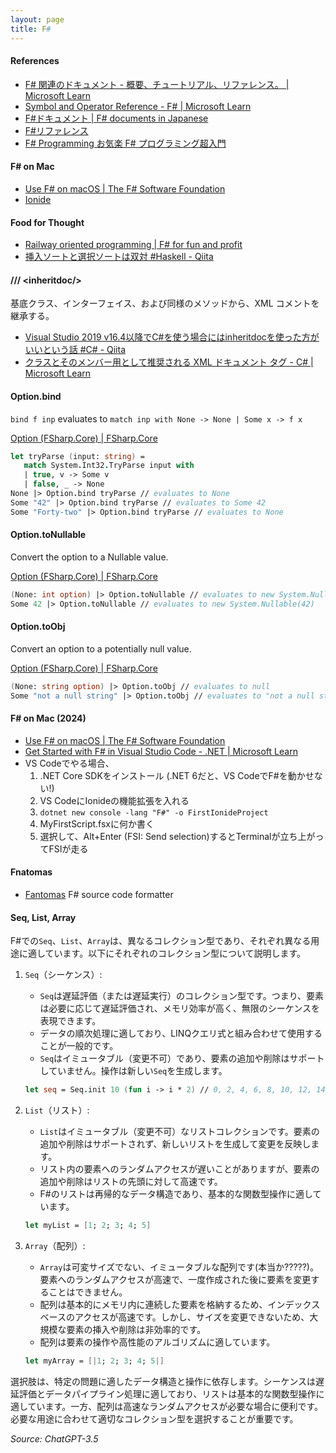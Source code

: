 ```yaml
---
layout: page
title: F#
---
```

#### References
* [F# 関連のドキュメント - 概要、チュートリアル、リファレンス。 | Microsoft Learn](https://learn.microsoft.com/ja-jp/dotnet/fsharp/)
* [Symbol and Operator Reference - F# | Microsoft Learn](https://learn.microsoft.com/en-us/dotnet/fsharp/language-reference/symbol-and-operator-reference/)
* [F#ドキュメント | F# documents in Japanese](https://fsdoc.jp/)
* [F#リファレンス](https://midoliy.com/content/fsharp/index.html)
* [F# Programming お気楽 F# プログラミング超入門](http://www.nct9.ne.jp/m_hiroi/csharp/fsharp.html)


#### F# on Mac
* [Use F# on macOS | The F# Software Foundation](https://fsharp.org/use/mac/)
* [Ionide](https://ionide.io/index.html)

#### Food for Thought
* [Railway oriented programming | F# for fun and profit](https://fsharpforfunandprofit.com/posts/recipe-part2/)
* [挿入ソートと選択ソートは双対 #Haskell - Qiita](https://qiita.com/lotz/items/a69587882be6e987de4e)


#### /// \<inheritdoc/\>
基底クラス、インターフェイス、および同様のメソッドから、XML コメントを継承する。
* [Visual Studio 2019 v16.4以降でC#を使う場合にはinheritdocを使った方がいいという話 #C# - Qiita](https://qiita.com/tat_tt/items/095db2ff7f754a01ecb6)
* [クラスとそのメンバー用として推奨される XML ドキュメント タグ - C# | Microsoft Learn](https://learn.microsoft.com/ja-jp/dotnet/csharp/language-reference/xmldoc/recommended-tags#inheritdoc)

#### Option.bind
`bind f inp` evaluates to `match inp with None -> None | Some x -> f x`

[Option (FSharp.Core) | FSharp.Core](https://fsharp.github.io/fsharp-core-docs/reference/fsharp-core-optionmodule.html#bind)

```fsharp
let tryParse (input: string) =
   match System.Int32.TryParse input with
   | true, v -> Some v
   | false, _ -> None
None |> Option.bind tryParse // evaluates to None
Some "42" |> Option.bind tryParse // evaluates to Some 42
Some "Forty-two" |> Option.bind tryParse // evaluates to None
```

#### Option.toNullable
Convert the option to a Nullable value.

[Option (FSharp.Core) | FSharp.Core](https://fsharp.github.io/fsharp-core-docs/reference/fsharp-core-optionmodule.html#toNullable)

```fsharp
(None: int option) |> Option.toNullable // evaluates to new System.Nullable<int>()
Some 42 |> Option.toNullable // evaluates to new System.Nullable(42)
```


#### Option.toObj
Convert an option to a potentially null value.

[Option (FSharp.Core) | FSharp.Core](https://fsharp.github.io/fsharp-core-docs/reference/fsharp-core-optionmodule.html#toObj)

```fsharp
(None: string option) |> Option.toObj // evaluates to null
Some "not a null string" |> Option.toObj // evaluates to "not a null string"
```

#### F# on Mac (2024)
* [Use F# on macOS | The F# Software Foundation](https://fsharp.org/use/mac/)
* [Get Started with F# in Visual Studio Code - .NET | Microsoft Learn](https://learn.microsoft.com/en-us/dotnet/fsharp/get-started/get-started-vscode)
* VS Codeでやる場合、
  1. .NET Core SDKをインストール (.NET 6だと、VS CodeでF#を動かせない!)
  1. VS CodeにIonideの機能拡張を入れる
  1. ```dotnet new console -lang "F#" -o FirstIonideProject```
  1. MyFirstScript.fsxに何か書く
  1. 選択して、Alt+Enter (FSI: Send selection)するとTerminalが立ち上がってFSIが走る

#### Fnatomas
* [Fantomas](https://fsprojects.github.io/fantomas/)
F# source code formatter


#### Seq, List, Array

F#での`Seq`、`List`、`Array`は、異なるコレクション型であり、それぞれ異なる用途に適しています。以下にそれぞれのコレクション型について説明します。

1. `Seq`（シーケンス）:
   - `Seq`は遅延評価（または遅延実行）のコレクション型です。つまり、要素は必要に応じて遅延評価され、メモリ効率が高く、無限のシーケンスを表現できます。
   - データの順次処理に適しており、LINQクエリ式と組み合わせて使用することが一般的です。
   - `Seq`はイミュータブル（変更不可）であり、要素の追加や削除はサポートしていません。操作は新しい`Seq`を生成します。

   ```fsharp
   let seq = Seq.init 10 (fun i -> i * 2) // 0, 2, 4, 6, 8, 10, 12, 14, 16, 18
   ```

2. `List`（リスト）:
   - `List`はイミュータブル（変更不可）なリストコレクションです。要素の追加や削除はサポートされず、新しいリストを生成して変更を反映します。
   - リスト内の要素へのランダムアクセスが遅いことがありますが、要素の追加や削除はリストの先頭に対して高速です。
   - F#のリストは再帰的なデータ構造であり、基本的な関数型操作に適しています。

   ```fsharp
   let myList = [1; 2; 3; 4; 5]
   ```

3. `Array`（配列）:
   - `Array`は可変サイズでない、イミュータブルな配列です(本当か?????)。要素へのランダムアクセスが高速で、一度作成された後に要素を変更することはできません。
   - 配列は基本的にメモリ内に連続した要素を格納するため、インデックスベースのアクセスが高速です。しかし、サイズを変更できないため、大規模な要素の挿入や削除は非効率的です。
   - 配列は要素の操作や高性能のアルゴリズムに適しています。

   ```fsharp
   let myArray = [|1; 2; 3; 4; 5|]
   ```

選択肢は、特定の問題に適したデータ構造と操作に依存します。シーケンスは遅延評価とデータパイプライン処理に適しており、リストは基本的な関数型操作に適しています。一方、配列は高速なランダムアクセスが必要な場合に便利です。必要な用途に合わせて適切なコレクション型を選択することが重要です。

*Source: ChatGPT-3.5*


